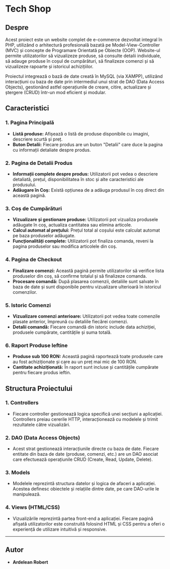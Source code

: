 # Tech Shop 

## Despre
Acest proiect este un website complet de e-commerce dezvoltat integral în PHP, utilizând o arhitectură profesională bazată pe Model-View-Controller (MVC) și concepte de Programare Orientată pe Obiecte (OOP). Website-ul permite utilizatorilor să vizualizeze produse, să consulte detalii individuale, să adauge produse în coșul de cumpărături, să finalizeze comenzi și să vizualizeze rapoarte și istoricul achizițiilor.

Proiectul integrează o bază de date creată în MySQL (via XAMPP), utilizând interacțiuni cu baza de date prin intermediul unui strat de DAO (Data Access Objects), gestionând astfel operațiunile de creare, citire, actualizare și ștergere (CRUD) într-un mod eficient și modular.

## Caracteristici

### 1. Pagina Principală
- **Listă produse:** Afișează o listă de produse disponibile cu imagini, descriere scurtă și preț.
- **Buton Detalii:** Fiecare produs are un buton "Detalii" care duce la pagina cu informații detaliate despre produs.

### 2. Pagina de Detalii Produs
- **Informații complete despre produs:** Utilizatorii pot vedea o descriere detaliată, prețul, disponibilitatea în stoc și alte caracteristici ale produsului.
- **Adăugare în Coș:** Există opțiunea de a adăuga produsul în coș direct din această pagină.

### 3. Coș de Cumpărături
- **Vizualizare și gestionare produse:** Utilizatorii pot vizualiza produsele adăugate în coș, actualiza cantitatea sau elimina articole.
- **Calcul automat al prețului:** Prețul total al coșului este calculat automat pe baza produselor adăugate.
- **Funcționalități complete:** Utilizatorii pot finaliza comanda, reveni la pagina produselor sau modifica articolele din coș.

### 4. Pagina de Checkout
- **Finalizare comenzi:** Această pagină permite utilizatorilor să verifice lista produselor din coș, să confirme totalul și să finalizeze comanda.
- **Procesare comandă:** După plasarea comenzii, detaliile sunt salvate în baza de date și sunt disponibile pentru vizualizare ulterioară în istoricul comenzilor.

### 5. Istoric Comenzi
- **Vizualizare comenzi anterioare:** Utilizatorii pot vedea toate comenzile plasate anterior, împreună cu detaliile fiecărei comenzi.
- **Detalii comandă:** Fiecare comandă din istoric include data achiziției, produsele cumpărate, cantitățile și suma totală.

### 6. Raport Produse Ieftine
- **Produse sub 100 RON:** Această pagină raportează toate produsele care au fost achiziționate și care au un preț mai mic de 100 RON.
- **Cantitate achiziționată:** În raport sunt incluse și cantitățile cumpărate pentru fiecare produs ieftin.

## Structura Proiectului

### 1. **Controllers**
- Fiecare controller gestionează logica specifică unei secțiuni a aplicației. Controllers preiau cererile HTTP, interacționează cu modelele și trimit rezultatele către vizualizări.

### 2. **DAO (Data Access Objects)**
- Acest strat gestionează interacțiunile directe cu baza de date. Fiecare entitate din baza de date (produse, comenzi, etc.) are un DAO asociat care efectuează operațiunile CRUD (Create, Read, Update, Delete).

### 3. **Models**
- Modelele reprezintă structura datelor și logica de afaceri a aplicației. Acestea definesc obiectele și relațiile dintre date, pe care DAO-urile le manipulează.

### 4. **Views (HTML/CSS)**
- Vizualizările reprezintă partea front-end a aplicației. Fiecare pagină afișată utilizatorilor este construită folosind HTML și CSS pentru a oferi o experiență de utilizare intuitivă și responsive.

---

## Autor
- **Ardelean Robert**
